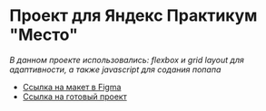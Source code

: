 # Проект для Яндекс Практикум "Место"

*В данном проекте использовались: flexbox и grid layout для адаптивности, а также javascript для содания попапа*


* [Ссылка на макет в Figma](https://www.figma.com/file/StZjf8HnoeLdiXS7dYrLAh/JavaScript.-Sprint-4)
* [Ссылка на готовый проект](https://karinamaulitova.github.io/mesto/)
